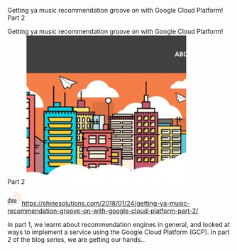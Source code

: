 Getting ya music recommendation groove on with Google Cloud Platform! Part 2

Getting ya music recommendation groove on with Google Cloud Platform! Part 2
![](../_resources/36e67ca303a435a096ac38b577715860.png)

![](../_resources/434623175dd58cbb4f2b25bbc4cac9d0.png)https://shinesolutions.com/2018/01/24/getting-ya-music-recommendation-groove-on-with-google-cloud-platform-part-2/

In part 1, we learnt about recommendation engines in general, and looked at ways to implement a service using the Google Cloud Platform (GCP). In part 2 of the blog series, we are getting our hands…